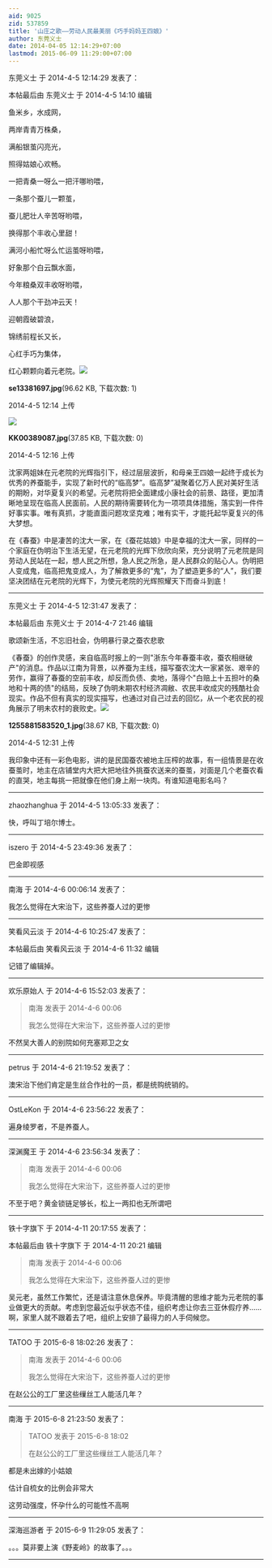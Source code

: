 ```yaml
---
aid: 9025
zid: 537859
title: '山庄之歌——劳动人民最美丽《巧手妈妈王四娘》'
author: 东莞义士
date: 2014-04-05 12:14:29+07:00
lastmod: 2015-06-09 11:29:00+07:00
---
```


东莞义士 于 2014-4-5 12:14:29 发表了：

本帖最后由 东莞义士 于 2014-4-5 14:10 编辑 

鱼米乡，水成网，

两岸青青万株桑，

满船银茧闪亮光，

照得姑娘心欢畅。

一把青桑一呀么一把汗哪哟喂，

一条那个蚕儿一颗茧，

蚕儿肥壮人辛苦呀哟喂，

换得那个丰收心里甜！

满河小船忙呀么忙运茧呀哟喂，

好象那个白云飘水面，

今年粮桑双丰收呀哟喂，

人人那个干劲冲云天！

迎朝霞破碧浪，

锦绣前程长又长，

心红手巧为集体，

红心颗颗向着元老院。![](https://cdn.jsdelivr.net/gh/lzjluzijie/beichao@main/static/img/121414jzvd0ttvjvt33zmv.jpg)



**se13381697.jpg**(96.62 KB, 下载次数: 1)



2014-4-5 12:14 上传



![](https://cdn.jsdelivr.net/gh/lzjluzijie/beichao@main/static/img/121614jnz33gbajnjpze8i.jpg)



**KK00389087.jpg**(37.85 KB, 下载次数: 0)



2014-4-5 12:16 上传



沈家两姐妹在元老院的光辉指引下，经过层层波折，和母亲王四娘一起终于成长为优秀的养蚕能手，实现了新时代的“临高梦”。临高梦”凝聚着亿万人民对美好生活的期盼，对华夏复兴的希望。元老院将把全面建成小康社会的前景、路径，更加清晰地呈现在临高人民面前。人民的期待需要转化为一项项具体措施，落实到一件件好事实事。唯有真抓，才能直面问题攻坚克难；唯有实干，才能托起华夏复兴的伟大梦想。

在《春蚕》中是凄苦的沈大一家，在《蚕花姑娘》中是幸福的沈大一家，同样的一个家庭在伪明治下生活无望，在元老院的光辉下欣欣向荣，充分说明了元老院是同劳动人民站在一起，想人民之所想，急人民之所急，是人民群众的贴心人。伪明把人变成鬼，临高把鬼变成人，为了解救更多的“鬼”，为了塑造更多的“人”，我们要坚决团结在元老院的光辉下，为使元老院的光辉照耀天下而奋斗到底！

---------

东莞义士 于 2014-4-5 12:31:47 发表了：

本帖最后由 东莞义士 于 2014-4-7 21:46 编辑 

歌颂新生活，不忘旧社会，伪明暴行录之蚕农悲歌

《春蚕》的创作灵感，来自临高时报上的一则"浙东今年春蚕丰收，蚕农相继破产"的消息。作品以江南为背景，以养蚕为主线，描写蚕农沈大一家紧张、艰辛的劳作，赢得了春蚕的空前丰收，却反而负债、卖地，落得个"白赔上十五担叶的桑地和十两的债"的结局，反映了伪明未期农村经济凋敝、农民丰收成灾的残酷社会现实。作品不但有真实的现实描写，也通过对自己过去的回忆，从一个老农民的视角展示了明未农村的衰败史。![](https://cdn.jsdelivr.net/gh/lzjluzijie/beichao@main/static/img/123143lb66nzp03n9qee2m.jpg)



**1255881583520\_1.jpg**(38.67 KB, 下载次数: 0)



2014-4-5 12:31 上传



我印象中还有一彩色电影，讲的是民国蚕农被地主压榨的故事，有一组情景是在收蚕茧时，地主在店铺堂内大把大把地往外挑蚕农送来的蚕茧，对面是几个老蚕农看的直哭，地主每挑一把就像在他们身上剐一块肉。有谁知道电影名吗？

---------

zhaozhanghua 于 2014-4-5 13:05:33 发表了：

快，呼叫丁培尔博士。

---------

iszero 于 2014-4-5 23:49:36 发表了：

巴金即视感

---------

南海 于 2014-4-6 00:06:14 发表了：

我怎么觉得在大宋治下，这些养蚕人过的更惨

---------

笑看风云淡 于 2014-4-6 10:25:47 发表了：

本帖最后由 笑看风云淡 于 2014-4-6 11:32 编辑 

记错了编辑掉。

---------

欢乐原始人 于 2014-4-6 15:52:03 发表了：

> 南海 发表于 2014-4-6 00:06
> 
> 我怎么觉得在大宋治下，这些养蚕人过的更惨



不然吴大善人的别院如何充塞郑卫之女

---------

petrus 于 2014-4-6 21:19:52 发表了：

澳宋治下他们肯定是生丝合作社的一员，都是统购统销的。

---------

OstLeKon 于 2014-4-6 23:56:22 发表了：

遍身绫罗者，不是养蚕人。

---------

深渊魔王 于 2014-4-6 23:56:34 发表了：

> 南海 发表于 2014-4-6 00:06
> 
> 我怎么觉得在大宋治下，这些养蚕人过的更惨



不至于吧？黄金锁链足够长，松上一两扣也无所谓吧

---------

铁十字旗下 于 2014-4-11 20:17:55 发表了：

本帖最后由 铁十字旗下 于 2014-4-11 20:21 编辑 


> 
> 南海 发表于 2014-4-6 00:06
> 
> 我怎么觉得在大宋治下，这些养蚕人过的更惨



吴元老，虽然工作繁忙，还是请注意休息保养。毕竟清醒的思维才能为元老院的事业做更大的贡献。考虑到您最近似乎状态不佳，组织考虑让你去三亚休假疗养……啊，家里人就不跟着去了吧，组织上安排了最得力的人手伺候您。

---------

TATOO 于 2015-6-8 18:02:26 发表了：

> 南海 发表于 2014-4-6 00:06
> 
> 我怎么觉得在大宋治下，这些养蚕人过的更惨



在赵公公的工厂里这些缫丝工人能活几年？

---------

南海 于 2015-6-8 21:23:50 发表了：

> TATOO 发表于 2015-6-8 18:02
> 
> 在赵公公的工厂里这些缫丝工人能活几年？



都是未出嫁的小姑娘

估计自梳女的比例会非常大

这劳动强度，怀孕什么的可能性不高啊

---------

深海巡游者 于 2015-6-9 11:29:05 发表了：

。。。莫非要上演《野麦岭》的故事了。。。

---------

